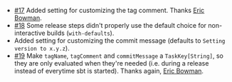 * [#17](https://github.com/sbt/sbt-release/issues/17) Added setting for customizing the tag comment. Thanks [Eric Bowman](https://github.com/ebowman).
* [#18](https://github.com/sbt/sbt-release/issues/18) Some release steps didn't properly use the default choice for non-interactive builds (`with-defaults`).
* Added setting for customizing the commit message (defaults to `Setting version to x.y.z`).
* [#19](https://github.com/sbt/sbt-release/issues/19) Make `tagName`, `tagComment` and `commitMessage` a `TaskKey[String]`, so they are only evaluated when they're needed (i.e. during a release instead of everytime sbt is started). Thanks again, [Eric Bowman](https://github.com/ebowman).

